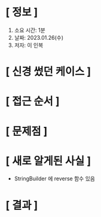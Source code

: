 # **[ 정보 ]**
1. 소요 시간: 1분
2. 날짜: 2023.01.26(수)
3. 저자: 이 인복

# **[ 신경 썼던 케이스 ]**

# **[ 접근 순서 ]**

# **[ 문제점 ]**

# **[ 새로 알게된 사실 ]**
- StringBuilder 에 reverse 함수 있음

# **[ 결과 ]**

         
